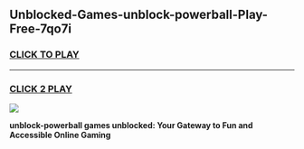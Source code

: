 
## Unblocked-Games-unblock-powerball-Play-Free-7qo7i
<h3>
<a href="https://premium76.site?title=unblock-powerball&ref=21A">CLICK TO PLAY</a></h3>
<hr>

<h3>
<a href="https://premium76.site?title=unblock-powerball&ref=21A">CLICK 2 PLAY</a>
  
</h3>

<a href="https://premium76.site?title=unblock-powerball&ref=21A"><img src="https://clearcache.store/games.png"></a>


**unblock-powerball games unblocked: Your Gateway to Fun and Accessible Online Gaming**
